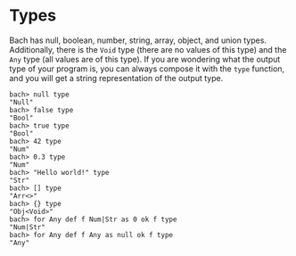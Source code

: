 # Types

Bach has null, boolean, number, string, array, object, and union types.
Additionally, there is the `Void` type (there are no values of this type) and
the `Any` type (all values are of this type). If you are wondering what the
output type of your program is, you can always compose it with the `type`
function, and you will get a string representation of the output type.

    bach> null type
    "Null"
    bach> false type
    "Bool"
    bach> true type
    "Bool"
    bach> 42 type
    "Num"
    bach> 0.3 type
    "Num"
    bach> "Hello world!" type
    "Str"
    bach> [] type
    "Arr<>"
    bach> {} type
    "Obj<Void>"
    bach> for Any def f Num|Str as 0 ok f type
    "Num|Str"
    bach> for Any def f Any as null ok f type
    "Any"
